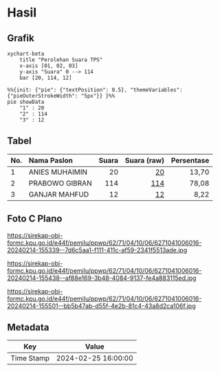 # Hasil

## Grafik

```mermaid
xychart-beta
    title "Perolehan Suara TPS"
    x-axis [01, 02, 03]
    y-axis "Suara" 0 --> 114
    bar [20, 114, 12]
```

```mermaid
%%{init: {"pie": {"textPosition": 0.5}, "themeVariables": {"pieOuterStrokeWidth": "5px"}} }%%
pie showData
    "1" : 20
    "2" : 114
    "3" : 12
```

## Tabel

| No. | Nama Paslon    | Suara | Suara (raw) | Persentase |
|:--- |:-------------- | -----:| -----------:| ----------:|
| 1   | ANIES MUHAIMIN | 20    | [20][p-1]   | 13,70      |
| 2   | PRABOWO GIBRAN | 114   | [114][p-2]  | 78,08      |
| 3   | GANJAR MAHFUD  | 12    | [12][p-3]   | 8,22       |


[p-1]: https://github.com/gigit-pemilu/pemilu-2024-62-kalimantan-tengah/blob/main/pilpres/hitung-suara/sub/62-kalimantan-tengah/sub/71-kota-palangkaraya/sub/04-sabangau/sub/1006-sabaru/sub/016-tps/sub/paslon-1.txt
[p-2]: https://github.com/gigit-pemilu/pemilu-2024-62-kalimantan-tengah/blob/main/pilpres/hitung-suara/sub/62-kalimantan-tengah/sub/71-kota-palangkaraya/sub/04-sabangau/sub/1006-sabaru/sub/016-tps/sub/paslon-2.txt
[p-3]: https://github.com/gigit-pemilu/pemilu-2024-62-kalimantan-tengah/blob/main/pilpres/hitung-suara/sub/62-kalimantan-tengah/sub/71-kota-palangkaraya/sub/04-sabangau/sub/1006-sabaru/sub/016-tps/sub/paslon-3.txt

## Foto C Plano

https://sirekap-obj-formc.kpu.go.id/e44f/pemilu/ppwp/62/71/04/10/06/6271041006016-20240214-155339--7d6c5aa1-f111-411c-af59-2341f5513ade.jpg

https://sirekap-obj-formc.kpu.go.id/e44f/pemilu/ppwp/62/71/04/10/06/6271041006016-20240214-155438--af88e169-3b48-4084-9137-fe4a883115ed.jpg

https://sirekap-obj-formc.kpu.go.id/e44f/pemilu/ppwp/62/71/04/10/06/6271041006016-20240214-155501--bb5b47ab-d55f-4e2b-81c4-43a8d2ca106f.jpg


## Metadata

| Key        | Value               |
| ---------- | ------------------- |
| Time Stamp | 2024-02-25 16:00:00 |



